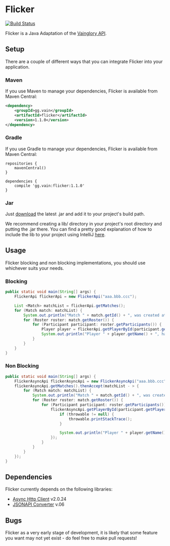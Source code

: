 # Flicker

[![Build Status](https://travis-ci.org/DominicGunn/flicker.svg?branch=master)](https://travis-ci.org/DominicGunn/flicker)

Flicker is a Java Adaptation of the [Vainglory API](http://developer.vainglorygame.com/docs/).

## Setup

There are a couple of different ways that you can integrate Flicker into your application.

### Maven

If you use Maven to manage your dependencies, Flicker is available from Maven Central:

```xml
<dependency>
    <groupId>gg.vain</groupId>
	<artifactId>flicker</artifactId>
	<version>1.1.0</version>
</dependency>
```

### Gradle

If you use Gradle to manage your dependencies, Flicker is available from Maven Central:

```
repositories {
    mavenCentral()
}

dependencies {
	compile 'gg.vain:flicker:1.1.0'
}
```

### Jar
Just [download](https://github.com/DominicGunn/flicker/releases) the latest .jar and add it to your project's build path.

We recommend creating a lib/ directory in your project's root directory and putting the .jar there. You can find a pretty good explanation of how to include the lib to your project using IntelliJ [here](http://stackoverflow.com/a/32853178).


## Usage

Flicker blocking and non blocking implementations, you should use whichever suits your needs.

### Blocking
```java
public static void main(String[] args) {
    FlickerApi flickerApi = new FlickerApi("aaa.bbb.ccc");

    List <Match> matchList = flickerApi.getMatches();
    for (Match match: matchList) {
        System.out.println("Match " + match.getId() + ", was created at " + match.getCreatedAt());
        for (Roster roster: match.getRoster()) {
            for (Participant participant: roster.getParticipants()) {
                Player player = flickerApi.getPlayerById(participant.getPlayer().getId());
                System.out.println("Player " + player.getName() + ", has " + player.getPlayerStats().getLifetimeGold() + " lifetime gold");
            }
        }
    }
}
```

### Non Blocking

```java
public static void main(String[] args) {
    FlickerAsyncApi flickerAsyncApi = new FlickerAsyncApi("aaa.bbb.ccc");
    flickerAsyncApi.getMatches().thenAccept(matchList - > {
        for (Match match: matchList) {
            System.out.println("Match " + match.getId() + ", was created at " + match.getCreatedAt());
            for (Roster roster: match.getRoster()) {
                for (Participant participant: roster.getParticipants()) {
                    flickerAsyncApi.getPlayerById(participant.getPlayer().getId()).whenComplete((player, throwable) - > {
                        if (throwable != null) {
                            throwable.printStackTrace();
                        }

                        System.out.println("Player " + player.getName() + ", has " + player.getPlayerStats().getLifetimeGold() + " lifetime gold");
                    });
                }
            }
        }
    });
}
```

## Dependencies

Flicker currently depends on the following libraries:

* [Async Http Client](https://github.com/AsyncHttpClient/async-http-client) v2.0.24
* [JSONAPI Converter](https://github.com/jasminb/jsonapi-converter) v.06

## Bugs

Flicker as a very early stage of development, it is likely that some feature you want may not yet exist - do feel free to make pull requests!
